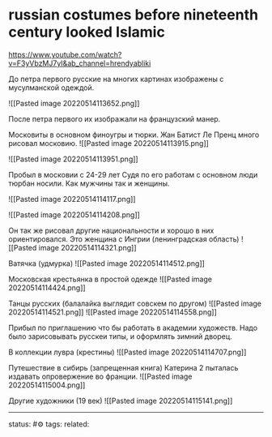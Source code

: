 # russian costumes before nineteenth century looked Islamic
https://www.youtube.com/watch?v=F3yVbzMJ7yI&ab_channel=hrendyabliki

До петра первого русские на многих картинах изображены с мусулманской одеждой.

![[Pasted image 20220514113652.png]]

После петра первого их изображали на французский манер.

Московиты в основном финоугры и тюрки.
Жан Батист Ле Пренц много рисовал московию.
![[Pasted image 20220514113915.png]]

![[Pasted image 20220514113951.png]]

Пробыл в московии с 24-29 лет
Судя по его работам с основном люди тюрбан носили. Как мужчины так и женщины.

![[Pasted image 20220514114117.png]]

![[Pasted image 20220514114208.png]]
 
Он так же рисовал другие национальности и хорошо в них ориентировался. Это женщина с Ингрии (ленинградская область)
![[Pasted image 20220514114321.png]]

Ватячка (удмурка)
![[Pasted image 20220514114512.png]]

Московская крестьянка в простой одежде
![[Pasted image 20220514114424.png]]


Танцы русских (балалайка выглядит совскем по другом)
![[Pasted image 20220514114521.png]]
![[Pasted image 20220514114558.png]]

Прибыл по приглашению что бы работать в академии художеств.
Надо было зарисовывать русскеи типы, и оформлять зимний дворец.

В коллекции лувра (крестины)
![[Pasted image 20220514114707.png]]

Путешествие в сибирь (запрещенная книга)
Катерина 2 пыталась издавать опровержение во франции.
![[Pasted image 20220514115004.png]]

Другие художники (19 век)
![[Pasted image 20220514115141.png]]



---
status: #⚙️ 
tags: 
related: 